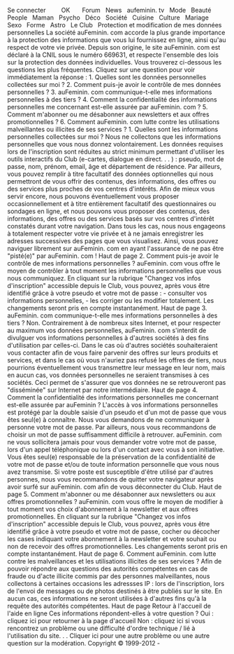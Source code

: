 Se connecter         OK       Forum   News   aufeminin. tv   Mode   Beauté   People   Maman   Psycho   Déco   Société   Cuisine   Culture   Mariage   Sexo   Forme   Astro   Le Club   Protection et modification de mes données personnelles La société auFeminin. com accorde la plus grande importance à la protection des informations que vous lui fournissez en ligne, ainsi qu'au respect de votre vie privée. Depuis son origine, le site auFeminin. com est déclaré à la CNIL sous le numéro 669631, et respecte l'ensemble des lois sur la protection des données individuelles. Vous trouverez ci-dessous les questions les plus fréquentes. Cliquez sur une question pour voir immédiatement la réponse : 1. Quelles sont les données personnelles collectées sur moi ? 2. Comment puis-je avoir le contrôle de mes données personnelles ? 3. auFeminin. com communique-t-elle mes informations personnelles à des tiers ? 4. Comment la confidentialité des informations personnelles me concernant est-elle assurée par auFeminin. com ? 5. Comment m'abonner ou me désabonner aux newsletters et aux offres promotionnelles ? 6. Comment auFeminin. com lutte contre les utilisations malveillantes ou illicites de ses services ? 1. Quelles sont les informations personnelles collectées sur moi ? Nous ne collectons que les informations personnelles que vous nous donnez volontairement. Les données requises lors de l'inscription sont réduites au strict minimum permettant d'utiliser les outils interactifs du Club (e-cartes, dialogue en direct. . . ) : pseudo, mot de passe, nom, prénom, email, âge et département de résidence. Par ailleurs, vous pouvez remplir à titre facultatif des données optionnelles qui nous permettront de vous offrir des contenus, des informations, des offres ou des services plus proches de vos centres d'intérêts. Afin de mieux vous servir encore, nous pouvons éventuellement vous proposer occasionnellement et à titre entièrement facultatif des questionnaires ou sondages en ligne, et nous pouvons vous proposer des contenus, des informations, des offres ou des services basés sur vos centres d'intérêt constatés durant votre navigation. Dans tous les cas, nous nous engageons à totalement respecter votre vie privée et à ne jamais enregistrer les adresses successives des pages que vous visualisez. Ainsi, vous pouvez naviguer librement sur auFeminin. com en ayant l'assurance de ne pas être "pisté(e)" par auFeminin. com ! Haut de page 2. Comment puis-je avoir le contrôle de mes informations personnelles ? auFeminin. com vous offre le moyen de contrôler à tout moment les informations personnelles que vous nous communiquez. En cliquant sur la rubrique "Changez vos infos d'inscription" accessible depuis le Club, vous pouvez, après vous être identifié grâce à votre pseudo et votre mot de passe : - consulter vos informations personnelles, - les corriger ou les modifier totalement. Les changements seront pris en compte instantanément. Haut de page 3. auFeminin. com communique-t-elle mes informations personnelles à des tiers ? Non. Contrairement à de nombreux sites Internet, et pour respecter au maximum vos données personnelles, auFeminin. com s'interdit de divulguer vos informations personnelles à d'autres sociétés à des fins d'utilisation par celles-ci. Dans le cas où d'autres sociétés souhaiteraient vous contacter afin de vous faire parvenir des offres sur leurs produits et services, et dans le cas où vous n'auriez pas refusé les offres de tiers, nous pourrions éventuellement vous transmettre leur message en leur nom, mais en aucun cas, vos données personnelles ne seraient transmises à ces sociétés. Ceci permet de s'assurer que vos données ne se retrouveront pas "disséminée" sur Internet par notre intermédiaire. Haut de page 4. Comment la confidentialité des informations personnelles me concernant est-elle assurée par auFeminin ? L'accès à vos informations personnelles est protégé par la double saisie d'un pseudo et d'un mot de passe que vous êtes seul(e) à connaître. Nous vous demandons de ne communiquer à personne votre mot de passe. Par ailleurs, nous vous recommandons de choisir un mot de passe suffisamment difficile à retrouver. auFeminin. com ne vous sollicitera jamais pour vous demander votre votre mot de passe, lors d'un appel téléphonique ou lors d'un contact avec vous à son initiative. Vous êtes seul(e) responsable de la préservation de la confidentialité de votre mot de passe et/ou de toute information personnelle que vous nous avez transmise. Si votre poste est susceptible d'être utilisé par d'autres personnes, nous vous recommandons de quitter votre navigateur après avoir surfé sur auFeminin. com afin de vous déconnecter du Club. Haut de page 5. Comment m'abonner ou me désabonner aux newsletters ou aux offres promotionnelles ? auFeminin. com vous offre le moyen de modifier à tout moment vos choix d'abonnement à la newsletter et aux offres promotionnelles. En cliquant sur la rubrique "Changez vos infos d'inscription" accessible depuis le Club, vous pouvez, après vous être identifié grâce à votre pseudo et votre mot de passe, cocher ou décocher les cases indiquant votre abonnement à la newsletter et votre souhait ou non de recevoir des offres promotionnelles. Les changements seront pris en compte instantanément. Haut de page 6. Comment auFeminin. com lutte contre les malveillances et les utilisations illicites de ses services ? Afin de pouvoir répondre aux questions des autorités compétentes en cas de fraude ou d'acte illicite commis par des personnes malveillantes, nous collectons à certaines occasions les adressses IP : lors de l'inscription, lors de l'envoi de messages ou de photos destinés à être publiés sur le site. En aucun cas, ces informations ne seront utilisées à d'autres fins qu'à la requête des autorités compétentes. Haut de page Retour à l'accueil de l'aide en ligne Ces informations répondent-elles à votre question ? Oui : cliquez ici pour retourner à la page d'accueil Non : cliquez ici si vous rencontrez un problème ou une difficulté d'ordre technique / lié à l'utilisation du site. . . Cliquer ici pour une autre problème ou une autre question sur la modération. Copyright © 1999-2012 -